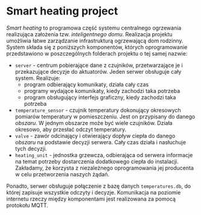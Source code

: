 # Smart heating project
*Smart heating* to programowa część systemu centralnego ogrzewania realizująca założenia tzw. *inteligentnego domu*. Realizacja projektu umożliwia łatwe zarządzanie infrastrukturą ogrzewającą dom rodzinny. System składa się z poniższych komponentów, których oprogramowanie przedstawiono w poszczególnych folderach projektu o tej samej nazwie:
- ``server`` - centrum pobierające dane z czujników, przetwarzające je i przekazujące decyzje do aktuatorów. Jeden serwer obsługuje cały system. Realizuje:
  - program odbierający komunikaty, działa cały czas
  - programy wydające komunikaty, kiedy zachodzi taka potrzeba
  - program obsługujący interfejs graficzny, kiedy zachodzi taka potrzeba
- ``temperature_sensor`` - czujnik temperatury dokonujący okresowych pomiarów temperatury w pomieszczeniu. Jest on przypisany do danego *obszaru*. W jednym obszarze może być wiele czujników. Działa okresowo, aby przesłać odczyt temperatury.
- ``valve`` - zawór odcinający i otwierający dopływ ciepła do danego *obszaru* na podstawie decyzji serwera. Cały czas działa i nasłuchuje tych decyzji.
- ``heating_unit`` - jednostka grzewcza, odbierająca od serwera informacje na temat potrzeby dostarczenia dodatkowego ciepła do instalacji. Zakładamy, że korzysta z niezależnego oprogramowania jej producenta w celu przetworzenia naszych żądań.

Ponadto, serwer obsługuje połączenie z  bazę danych ``temperatures.db``, do której zapisuje wszystkie odczyty i decyzje. Komunikacja na poziomie internetu rzeczy między komponentami jest realizowana za pomocą protokołu MQTT.